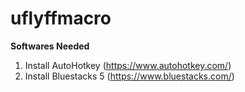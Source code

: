 # uflyffmacro

<b>Softwares Needed</b>
1. Install AutoHotkey (https://www.autohotkey.com/)
2. Install Bluestacks 5 (https://www.bluestacks.com/)
